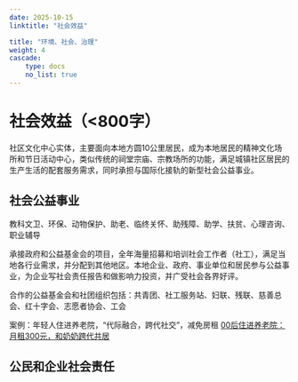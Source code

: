 ```yaml
---
date: 2025-10-15
linktitle: "社会效益"

title: "环境、社会、治理"
weight: 4
cascade:
    type: docs
    no_list: true
---
```



# 社会效益（<800字）

社区文化中心实体，主要面向本地方圆10公里居民，成为本地居民的精神文化场所和节日活动中心，类似传统的祠堂宗庙、宗教场所的功能，满足城镇社区居民的生产生活的配套服务需求，同时承担与国际化接轨的新型社会公益事业。

## 社会公益事业

教科文卫、环保、动物保护、助老、临终关怀、助残障、助学、扶贫、心理咨询、职业辅导

承接政府和公益基金会的项目，全年海量招募和培训社会工作者（社工），满足当地各行业需求，并分配到其他地区。本地企业、政府、事业单位和居民参与公益事业，为企业写社会责任报告和做影响力投资，并广受社会各界好评。

合作的公益基金会和社团组织包括：共青团、社工服务站、妇联、残联、慈善总会、红十字会、志愿者协会、工会

案例：年轻人住进养老院，“代际融合，跨代社交”，减免房租
[00后住进养老院：月租300元，和奶奶跨代共居](https://mp.weixin.qq.com/s/TNSUW6FelBhhTd6ZINFpMw)

## 公民和企业社会责任


